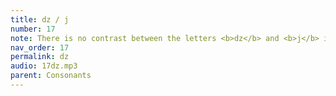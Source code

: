 ```yaml
---
title: dz / j
number: 17
note: There is no contrast between the letters <b>dz</b> and <b>j</b> in Upper Inlet.
nav_order: 17
permalink: dz
audio: 17dz.mp3
parent: Consonants
---
```


